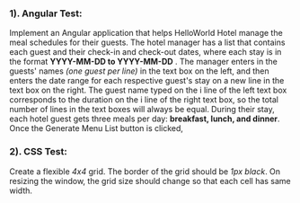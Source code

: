 ### 1). Angular Test:

Implement an Angular application that helps HelloWorld Hotel manage the meal schedules for their guests. The hotel manager has a list that contains each guest and their check-in and check-out dates, where each stay is in the format **YYYY-MM-DD to YYYY-MM-DD** . The manager enters in the guests' names *(one guest
per line)* in the text box on the left, and then enters the date range for each respective guest's stay on a new
line in the text box on the right. The guest name typed on the i line of the left text box corresponds to the duration on the i line of the right text box, so the total number of lines in the text boxes will always be
equal. During their stay, each hotel guest gets three meals per day: **breakfast, lunch, and dinner**. Once the Generate Menu List button is clicked,

### 2). CSS Test:

Create a flexible *4x4* grid. The border of the grid should be *1px black*. On resizing the window, the grid size should change so that each cell has same width.
